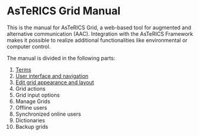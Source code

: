 # AsTeRICS Grid Manual

This is the manual for AsTeRICS Grid, a web-based tool for augmented and alternative communication (AAC). Integration with the AsTeRICS Framework makes it possible to realize additional functionalities like environmental or computer control.

The manual is divided in the following parts:

1. [Terms](terms.md)
1. [User interface and navigation](navigation.md)
1. [Edit grid appearance and layout](appearance_layout.md)
1. Grid actions
1. Grid input options
1. Manage Grids
1. Offline users
1. Synchronized online users
1. Dictionaries
1. Backup grids